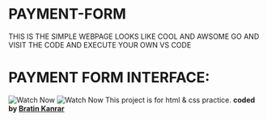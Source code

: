 # PAYMENT-FORM
THIS IS THE SIMPLE WEBPAGE LOOKS LIKE COOL AND AWSOME GO AND VISIT THE CODE AND EXECUTE YOUR OWN VS CODE
# PAYMENT FORM INTERFACE:
![Watch Now](img/img-2(1).jpeg)
![Watch Now](img/img-2(2).jpeg)
This project is for html &amp; css practice. 
<b>coded by [Bratin Kanrar](https://github.com/bratinkanrar)</b>
